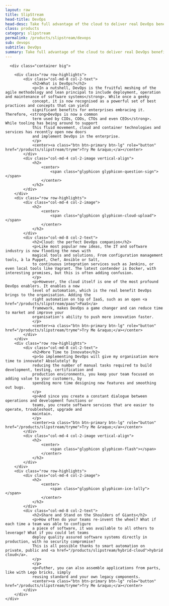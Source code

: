 ```yaml
---
layout: raw
title: SlipStream
head-title: DevOps
head-desc: Take full advantage of the cloud to deliver real DevOps benefits
class: products
category: slipstream
permalink: /products/slipstream/devops
sub: devops
subtitle: DevOps
summary: Take full advantage of the cloud to deliver real DevOps benefits.
---
```


  <div class="jumbotron">

      <div class="container big">
       
        <div class="row row-highlights">
            <div class="col-md-8 col-2-text">
                <h2>What is DevOps?</h2>
                <p>In a nutshell, DevOps is the fruitful meshing of the agile methodology and lean principal to include deployment, operation and maintenance of software systems</strong>. While once a geeky
                concept, it is now recognised as a powerful set of best practices and concepts that can yield
                significant benefits for enterprises embracing it. Therefore, <strong>DevOps is now a common 
                term used by CIOs, COOs, CTOs and even CEOs</strong>. While tooling has being around to support 
                this fluid movement, cloud and container technologies and services has recently open new doors
                and implement DevOps in the enterprise.
                </p>
                <center><a class="btn btn-primary btn-lg" role="button" href="/products/slipstream/tryme">Try Me &raquo;</a></center>
            </div>
            <div class="col-md-4 col-2-image vertical-align">
                <h2>
                    <center>
                        <span class="glyphicon glyphicon-question-sign"></span>
                    </center>
                </h2>
            </div>
        </div>
        <div class="row row-highlights">
            <div class="col-md-4 col-2-image">
                <h2>
                    <center>
                        <span class="glyphicon glyphicon-cloud-upload"></span>
                    </center>
                </h2>
            </div>
            <div class="col-md-8 col-2-text">
                <h2>Cloud: the perfect DevOps companion</h2>
                <p>Like most popular new ideas, the IT and software industry is now flooding the news with   
                magical tools and solutions. From configuration management tools, à la Puppet, Chef, Ansible or Salt,
                to continuous integration services such as Jenkins, or even local tools like Vagrant. The latest contender is Docker, with interesting promises, but this is often adding confusion.
                </p>
                <p>However, the cloud itself is one of the most profound DevOps enablers. It enables a new
                level of automation, which is the real benefit DevOps brings to the organisation. Adding the
                right automation on top of IaaS, such as an open <a href="/products/slipstream/paas">PaaS</a>
                framework, makes DevOps a game changer and can reduce time to market and improve your   
                organisation's ability to push more innovation faster.
                </p>
                <center><a class="btn btn-primary btn-lg" role="button" href="/products/slipstream/tryme">Try Me &raquo;</a></center>
            </div>
        </div>
        <div class="row row-highlights">
            <div class="col-md-8 col-2-text">
                <h2>More Time to Innovate</h2>
                <p>So implementing DevOps will give my organisation more time to innovate? Absolutely! By
                reducing the number of manual tasks required to build development, testing, certification and
                production environments, you keep your team focused on adding value to your customers, by
                spending more time designing new features and smoothing out bugs.
                </p>
                <p>And since you create a constant dialogue between operations and development functions or
                teams, you create software services that are easier to operate, troubleshoot, upgrade and
                maintain.
                </p>
                <center><a class="btn btn-primary btn-lg" role="button" href="/products/slipstream/tryme">Try Me &raquo;</a></center>
            </div>
            <div class="col-md-4 col-2-image vertical-align">
                <h2>
                    <center>
                        <span class="glyphicon glyphicon-flash"></span>
                    </center>
                </h2>
            </div>
        </div>
        <div class="row row-highlights">
            <div class="col-md-4 col-2-image">
                <h2>
                    <center>
                        <span class="glyphicon glyphicon-ice-lolly"></span>
                    </center>
                </h2>
            </div>
            <div class="col-md-8 col-2-text">
                <h2>Share and Stand on the Shoulders of Giants</h2>
                <p>How often do your teams re-invent the wheel? What if each time a team was able to configure
                a piece of software, it was available to all others to leverage? What if you could let teams
                deploy quality assured software systems directly in production, with no security compromise?
                This is all possible thanks to smart automation on private, public and <a href="/products/slipstream/hybrid-cloud">hybrid cloud</a>.
                </p>
                </p>
                <p>Futher, you can also assemble applications from parts, like with Lego bricks, simply
                reusing standard and your own legacy components.
                <center><a class="btn btn-primary btn-lg" role="button" href="/products/slipstream/tryme">Try Me &raquo;</a></center>
            </div>
        </div>
    </div>

   